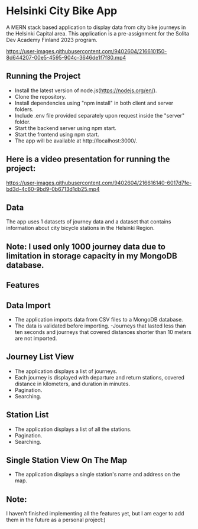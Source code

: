 # Helsinki City Bike App
A MERN stack based application to display data from city bike journeys in the Helsinki Capital area. This application is a pre-assignment for the Solita Dev Academy Finland 2023 program.

https://user-images.githubusercontent.com/9402604/216610150-8d644207-00e5-4595-904c-3646de1f7f80.mp4

## Running the Project
- Install the latest version of node.js(https://nodejs.org/en/).
- Clone the repository.
- Install dependencies using "npm install" in both client and server folders.
- Include .env file provided separately upon request inside the "server" folder.
- Start the backend server using npm start.
- Start the frontend using npm start.
- The app will be available at http://localhost:3000/.
## Here is a video presentation for running the project:

https://user-images.githubusercontent.com/9402604/216616140-6017d7fe-bd3d-4c60-9bd9-0b6713d1db25.mp4

## Data
The app uses 1 datasets of journey data and a dataset that contains information about city bicycle stations in the Helsinki Region.

## Note: I used only 1000 journey data due to limitation in storage capacity in my MongoDB database.

## Features
## Data Import
- The application imports data from CSV files to a MongoDB database.
- The data is validated before importing.
-Journeys that lasted less than ten seconds and journeys that covered distances shorter than 10 meters are not imported.
## Journey List View
- The application displays a list of journeys.
- Each journey is displayed with departure and return stations, covered distance in kilometers, and duration in minutes.
- Pagination.
- Searching.
## Station List
- The application displays a list of all the stations.
- Pagination.
- Searching.
## Single Station View On The Map
- The application displays a single station's name and address on the map.


## Note: 
I haven't finished implementing all the features yet, but I am eager to add them in the future as a personal project:)
